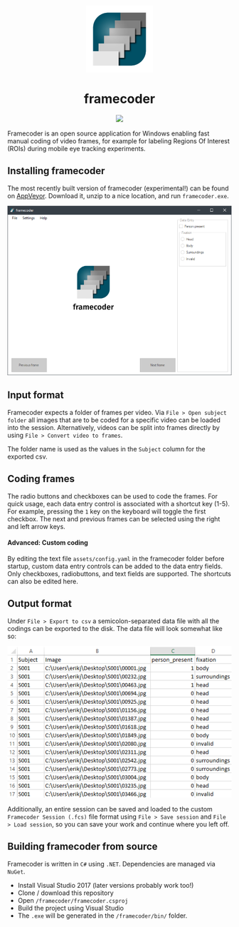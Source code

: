 <p align="center">
<img src="assets/icon.png" width="150px">
</p>
<h1 align="center">framecoder</h1>

<p align="center">
<a href="https://ci.appveyor.com/project/vankesteren/framecoder/branch/master">
<img src="https://ci.appveyor.com/api/projects/status/x73hn086w80agdcp/branch/master?svg=true"></img>
</a>
</p>

Framecoder is an open source application for Windows enabling fast manual coding of video frames, for example for labeling Regions Of Interest (ROIs) during mobile eye tracking experiments.
</p>

## Installing framecoder
The most recently built version of framecoder (experimental!) can be found on [AppVeyor](https://ci.appveyor.com/project/vankesteren/framecoder/build/artifacts). Download it, unzip to a nice location, and run `framecoder.exe`.

<p align="center">
<img src="img/welcome_screen.png"></img>
</p>

## Input format
Framecoder expects a folder of frames per video. Via  `File > Open subject folder` all images that are to be coded for a specific video can be loaded into the session. Alternatively, videos can be split into frames directly by using `File > Convert video to frames`.

The folder name is used as the values in the `Subject` column for the exported csv.

## Coding frames
The radio buttons and checkboxes can be used to code the frames. For quick usage, each data entry control is associated with a shortcut key (1-5). For example, pressing the `1` key on the keyboard will toggle the first checkbox. The next and previous frames can be selected using the right and left arrow keys.

#### Advanced: Custom coding
By editing the text file `assets/config.yaml` in the framecoder folder before startup, custom data entry controls can be added to the data entry fields. Only checkboxes, radiobuttons, and text fields are supported. The shortcuts can also be edited here.

## Output format
Under `File > Export to csv` a semicolon-separated data file with all the codings can be exported to the disk. The data file will look somewhat like so:

<p align="center">
<img src="img/data_file.png"></img>
</p>

Additionally, an entire session can be saved and loaded to the custom `Framecoder Session (.fcs)` file format using `File > Save session` and `File > Load session`, so you can save your work and continue where you left off.

## Building framecoder from source
Framecoder is written in `C#` using `.NET`. Dependencies are managed via `NuGet`.
- Install Visual Studio 2017 (later versions probably work too!)
- Clone / download this repository
- Open `/framecoder/framecoder.csproj`
- Build the project using Visual Studio
- The `.exe` will be generated in the `/framecoder/bin/` folder.